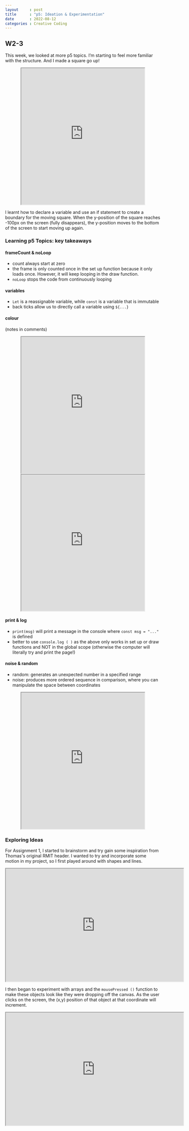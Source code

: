 ```yaml
---
layout     : post
title      : "p5: Ideation & Experimentation"
date       : 2022-08-12
categories : Creative Coding
---
```


## W2-3

This week, we looked at more p5 topics. I’m starting to feel more familiar with the structure. And I made a square go up!

<iframe width=400 height=442 style="display: block; margin: 0 auto" src="https://editor.p5js.org/elishafitri/full/4Bldul5xy"></iframe>

I learnt how to declare a variable and use an if statement to create a boundary for the moving square. When the y-position of the square reaches -100px on the screen (fully disappears), the y-position moves to the bottom of the screen to start moving up again. 

### Learning p5 Topics: key takeaways
  
#### frameCount & noLoop
- count always start at zero
- the frame is only counted once in the set up function because it only loads once. However, it will keep looping in the draw function.
- `noLoop` stops the code from continuously looping
  
#### variables 
- `Let` is a reassignable variable, while `const` is a variable that is immutable
- back ticks allow us to directly call a variable using `${...}`
    
#### colour
(notes in comments)
<iframe width=400 height=442 style="display: block; margin: 0 auto" src="https://editor.p5js.org/elishafitri/full/USnjNDPI6"></iframe>

<iframe width=400 height=442 style="display: block; margin: 0 auto" src="https://editor.p5js.org/elishafitri/full/s4DqvYkl4"></iframe>

#### print & log
- `print(msg)` will print a message in the console where `const msg = "..."` is defined
- better to use `console.log ( )` as the above only works in set up or draw functions and NOT in the global scope (otherwise the computer will literally try and print the page!)
  
#### noise & random
- random: generates an unexpected number in a specified range
- noise: produces more ordered sequence in comparison, where you can manipulate the space between coordinates
<iframe width=400 height=442 style="display: block; margin: 0 auto" src="https://editor.p5js.org/elishafitri/full/_1yC2qbXp"></iframe>


### Exploring Ideas

For Assignment 1, I started to brainstorm and try gain some inspiration from Thomas's original RMIT header. I wanted to try and incorporate some motion in my project, so I first played around with shapes and lines. 

<iframe width=576 height=366 style="display: block; margin: 0 auto"  src="https://editor.p5js.org/elishafitri/full/vwCaQq3qc"></iframe>
  

I then began to experiment with arrays and the `mousePressed ()` function to make these objects look like they were dropping off the canvas. As the user clicks on the screen, the (x,y) position of that object at that coordinate will increment.

<iframe width=576 height=366 style="display: block; margin: 0 auto" src="https://editor.p5js.org/elishafitri/full/t4uzH0v-N"></iframe>
